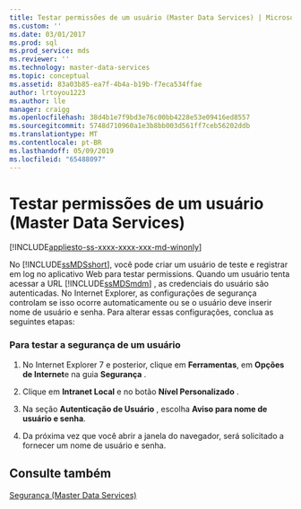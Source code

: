 ```yaml
---
title: Testar permissões de um usuário (Master Data Services) | Microsoft Docs
ms.custom: ''
ms.date: 03/01/2017
ms.prod: sql
ms.prod_service: mds
ms.reviewer: ''
ms.technology: master-data-services
ms.topic: conceptual
ms.assetid: 83a03b85-ea7f-4b4a-b19b-f7eca534ffae
author: lrtoyou1223
ms.author: lle
manager: craigg
ms.openlocfilehash: 38d4b1e7f9bd3e76c00bb4228e53e09416ed8557
ms.sourcegitcommit: 5748d710960a1e3b8bb003d561ff7ceb56202ddb
ms.translationtype: MT
ms.contentlocale: pt-BR
ms.lasthandoff: 05/09/2019
ms.locfileid: "65488097"
---
```

# <a name="test-a-user39s-permissions-master-data-services"></a>Testar permissões de um usuário (Master Data Services)

[!INCLUDE[appliesto-ss-xxxx-xxxx-xxx-md-winonly](../includes/appliesto-ss-xxxx-xxxx-xxx-md-winonly.md)]

  No [!INCLUDE[ssMDSshort](../includes/ssmdsshort-md.md)], você pode criar um usuário de teste e registrar em log no aplicativo Web para testar permissions. Quando um usuário tenta acessar a URL [!INCLUDE[ssMDSmdm](../includes/ssmdsmdm-md.md)] , as credenciais do usuário são autenticadas. No Internet Explorer, as configurações de segurança controlam se isso ocorre automaticamente ou se o usuário deve inserir nome de usuário e senha. Para alterar essas configurações, conclua as seguintes etapas:  
  
### <a name="to-test-a-users-security"></a>Para testar a segurança de um usuário  
  
1.  No Internet Explorer 7 e posterior, clique em **Ferramentas**, em **Opções de Internet**e na guia **Segurança** .  
  
2.  Clique em **Intranet Local** e no botão **Nível Personalizado** .  
  
3.  Na seção **Autenticação de Usuário** , escolha **Aviso para nome de usuário e senha**.  
  
4.  Da próxima vez que você abrir a janela do navegador, será solicitado a fornecer um nome de usuário e senha.  
  
## <a name="see-also"></a>Consulte também  
 [Segurança &#40;Master Data Services&#41;](../master-data-services/security-master-data-services.md)  
  
  
